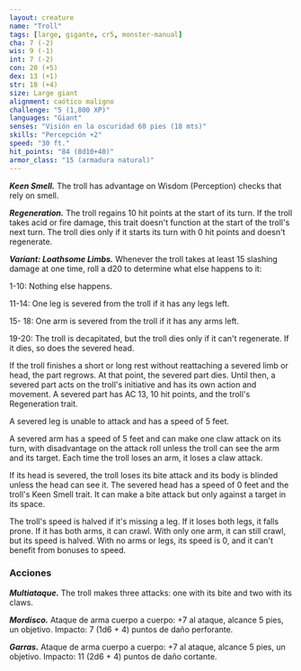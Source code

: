 ```yaml
---
layout: creature
name: "Troll"
tags: [large, gigante, cr5, monster-manual]
cha: 7 (-2)
wis: 9 (-1)
int: 7 (-2)
con: 20 (+5)
dex: 13 (+1)
str: 18 (+4)
size: Large giant
alignment: caótico maligno
challenge: "5 (1,800 XP)"
languages: "Giant"
senses: "Visión en la oscuridad 60 pies (18 mts)"
skills: "Percepción +2"
speed: "30 ft."
hit_points: "84 (8d10+40)"
armor_class: "15 (armadura natural)"
---
```


***Keen Smell.*** The troll has advantage on Wisdom (Perception) checks that rely on smell.

***Regeneration.*** The troll regains 10 hit points at the start of its turn. If the troll takes acid or fire damage, this trait doesn't function at the start of the troll's next turn. The troll dies only if it starts its turn with 0 hit points and doesn't regenerate.

***Variant: Loathsome Limbs.*** Whenever the troll takes at least 15 slashing damage at one time, roll a d20 to determine what else happens to it:

1-10: Nothing else happens.

11-14: One leg is severed from the troll if it has any legs left.

15- 18: One arm is severed from the troll if it has any arms left.

19-20: The troll is decapitated, but the troll dies only if it can't regenerate. If it dies, so does the severed head.

If the troll finishes a short or long rest without reattaching a severed limb or head, the part regrows. At that point, the severed part dies. Until then, a severed part acts on the troll's initiative and has its own action and movement. A severed part has AC 13, 10 hit points, and the troll's Regeneration trait.

A severed leg is unable to attack and has a speed of 5 feet.

A severed arm has a speed of 5 feet and can make one claw attack on its turn, with disadvantage on the attack roll unless the troll can see the arm and its target. Each time the troll loses an arm, it loses a claw attack.

If its head is severed, the troll loses its bite attack and its body is blinded unless the head can see it. The severed head has a speed of 0 feet and the troll's Keen Smell trait. It can make a bite attack but only against a target in its space.

The troll's speed is halved if it's missing a leg. If it loses both legs, it falls prone. If it has both arms, it can crawl. With only one arm, it can still crawl, but its speed is halved. With no arms or legs, its speed is 0, and it can't benefit from bonuses to speed.

### Acciones

***Multiataque.*** The troll makes three attacks: one with its bite and two with its claws.

***Mordisco.*** Ataque de arma cuerpo a cuerpo: +7 al ataque, alcance 5 pies, un objetivo. Impacto: 7 (1d6 + 4) puntos de daño perforante.

***Garras.*** Ataque de arma cuerpo a cuerpo: +7 al ataque, alcance 5 pies, un objetivo. Impacto: 11 (2d6 + 4) puntos de daño cortante.